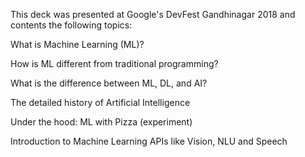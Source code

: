 This deck was presented at Google's DevFest Gandhinagar 2018 and contents the following topics:

What is Machine Learning (ML)? 

How is ML different from traditional programming? 

What is the difference between ML, DL, and AI? 

The detailed history of Artificial Intelligence 

Under the hood: ML with Pizza (experiment) 

Introduction to Machine Learning APIs like Vision, NLU and Speech
